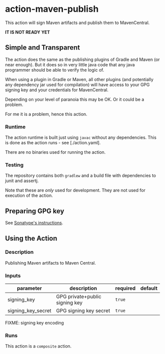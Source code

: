# action-maven-publish

This action will sign Maven artifacts and publish them to MavenCentral.

**IT IS NOT READY YET**

## Simple and Transparent

The action does the same as the publishing plugins of Gradle and Maven (or near enough).
But it does so in very little java code that any java programmer should be able to verify the logic of.

When using a plugin in Gradle or Maven, all other plugins (and potentially any dependency jar used for compilation) will have access to your GPG signing key and your credentials for MavenCentral.

Depending on your level of paranoia this may be OK. Or it could be a problem.

For me it is a problem, hence this action.

### Runtime

The action runtime is built just using `javac` without any dependencies.
This is done as the action runs - see [./action.yaml].

There are no binaries used for running the action.

### Testing

The repository contains both `gradlew` and a build file with dependencies to junit and assertj.

Note that these are *only* used for development. They are not used for execution of the action.

## Preparing GPG key

See [Sonatype's instructions](https://central.sonatype.org/publish/requirements/gpg/).




## Using the Action

<!-- action-docs-description -->

### Description

Publishing Maven artifacts to Maven Central.

<!-- action-docs-description -->

<!-- action-docs-inputs -->

### Inputs

| parameter | description | required | default |
| --- | --- | --- | --- |
| signing_key | GPG private+public signing key | `true` |  |
| signing_key_secret | GPG signing key secret | `true` |  |

FIXME: signing key encoding

<!-- action-docs-inputs -->


<!-- action-docs-outputs -->

<!-- action-docs-outputs -->

<!-- action-docs-runs -->

### Runs

This action is a `composite` action.
<!-- action-docs-runs -->
